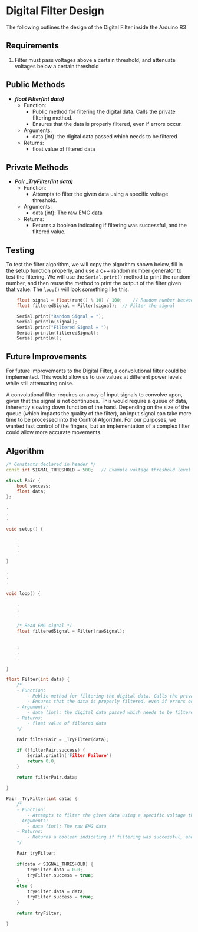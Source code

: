 # Digital Filter Design
The following outlines the design of the Digital Filter inside the Arduino R3

## Requirements
1. Filter must pass voltages above a certain threshold, and attenuate voltages below a certain threshold

## Public Methods
- ***float Filter(int data)***
  - Function:
    - Public method for filtering the digital data. Calls the private filtering method.
    - Ensures that the data is properly filtered, even if errors occur.
  - Arguments:
    - data (int): the digital data passed which needs to be filtered
  - Returns:
    - float value of filtered data

## Private Methods
- ***Pair _TryFilter(int data)***
  - Function:
    - Attempts to filter the given data using a specific voltage threshold.
  - Arguments:
    - data (int): The raw EMG data 
  - Returns:
    - Returns a boolean indicating if filtering was successful, and the filtered value.

## Testing

To test the filter algorithm, we will copy the algorithm shown below, fill in the setup function properly, and use a c++ random number generator to test the filtering. We will use the ```Serial.print()``` method to print the random number, and then reuse the method to print the output of the filter given that value. The ```loop()``` will look something like this:

```c++
	float signal = float(rand() % 10) / 100;	// Random number between 0 and .09
	float filteredSignal = Filter(signal);	// Filter the signal

	Serial.print("Random Signal = ");
	Serial.println(signal);
	Serial.print("Filtered Signal = ");
	Serial.println(filteredSignal);
	Serial.println();

```

## Future Improvements

For future improvements to the Digital Filter, a convolutional filter could be implemented. This would allow us to use values at different power levels while still attenuating noise.

A convolutional filter requires an array of input signals to convolve upon, given that the signal is not continuous. This would require a queue of data, inherently slowing down function of the hand. Depending on the size of the queue (which impacts the quality of the filter), an input signal can take more time to be processed into the Control Algorithm. For our purposes, we wanted fast control of the fingers, but an implementation of a complex filter could allow more accurate movements.

## Algorithm
```c++
/* Constants declared in header */
const int SIGNAL_THRESHOLD = 500;   // Example voltage threshold level in range (0 : 1023)

struct Pair {
	bool success;
	float data;
};

.
.
.

void setup() {

    .
    .
    .

}

.
.
.

void loop() {

    .
    .
    .

    /* Read EMG signal */
	float filteredSignal = Filter(rawSignal);


	.
	.
	.
  
}

float Filter(int data) {
	/*
	- Function:
		- Public method for filtering the digital data. Calls the private filtering method.
		- Ensures that the data is properly filtered, even if errors occur.
	- Arguments:
		- data (int): the digital data passed which needs to be filtered
	- Returns:
		- float value of filtered data
	*/

	Pair filterPair = _TryFilter(data);

	if (!filterPair.success) {
		Serial.println('Filter Failure')
		return 0.0;
	}
	
	return filterPair.data;

}

Pair _TryFilter(int data) {
	/*
	- Function:
		- Attempts to filter the given data using a specific voltage threshold.
	- Arguments:
		- data (int): The raw EMG data 
	- Returns:
		- Returns a boolean indicating if filtering was successful, and the filtered value.
	*/

	Pair tryFilter;
	
	if(data < SIGNAL_THRESHOLD) {
		tryFilter.data = 0.0;
		tryFilter.success = true;
	}
	else {
		tryFilter.data = data;
		tryFilter.success = true;
	}

	return tryFilter;

}
```